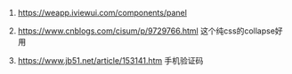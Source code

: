 1. https://weapp.iviewui.com/components/panel
   
2. https://www.cnblogs.com/cisum/p/9729766.html   这个纯css的collapse好用

3. https://www.jb51.net/article/153141.htm	手机验证码